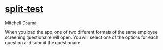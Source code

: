 # <a href="https://github.com/rhildred/split-test" target="_blank">split-test</a>

Mitchell Douma

When you load the app, one of two different formats of the same employee screening questionaire will open. You will select one of the options for each question and submit the questionaire.


